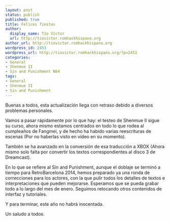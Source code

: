 ```yaml
---
layout: post
status: publish
published: true
title: Felices fiestas
author:
  display_name: Tío Víctor
  url: http://tiovictor.romhackhispano.org
author_url: http://tiovictor.romhackhispano.org
wordpress_id: 2453
wordpress_url: http://tiovictor.romhackhispano.org/?p=2453
categories:
- General
- Shenmue II
- Sin and Punishment N64
tags:
- General
- Shenmue II
- Sin and Punishment
---
```

Buenas a todos, esta actualización llega con retraso debido a diversos problemas personales.

Vamos a pasar rápidamente por lo que hay: el testeo de Shenmue II sigue su curso, ahora mismo 
estamos centrados en todo lo que rodea al cumpleaños de Fangmei, y de hecho ha habido varias 
reescrituras de escenas (Por no haberlas visto en vídeo en su momento).

También se ha avanzado en la conversión de esa traducción a XBOX (Ahora mismo solo falta por 
convertir los textos correspondientes al disco 3 de Dreamcast).

En lo que se refiere al Sin and Punishment, aunque el doblaje se terminó a tiempo para 
RetroBarcelona 2014, hemos preparado ya una ronda de correcciones para los actores, con la que 
pulir todos los detalles de textos e interpretaciones que pueden mejorarse. Esperamos que se pueda 
grabar todo a lo largo del mes de enero. Seguimos retocando otros contenidos de interfaz y 
tutoriales.

Y para terminar, este año no habrá inocentada.

Un saludo a todos.
